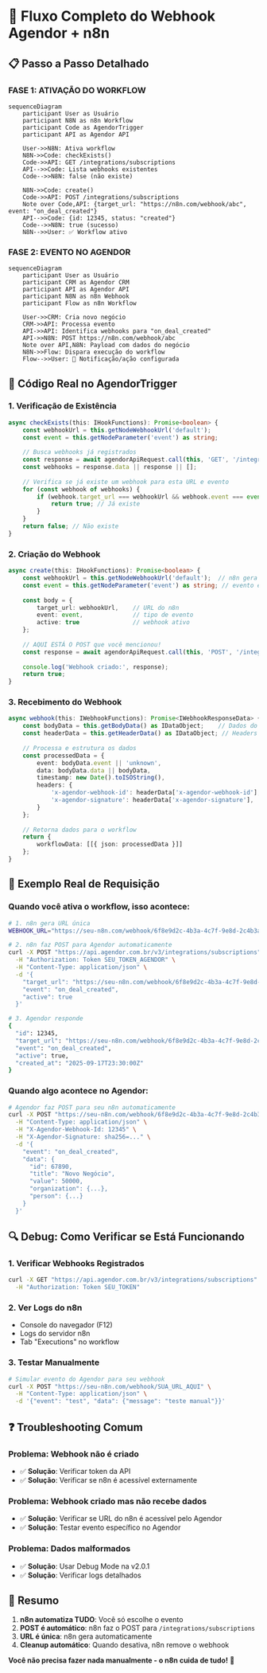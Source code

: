 # 🔄 Fluxo Completo do Webhook Agendor + n8n

## 📋 Passo a Passo Detalhado

### **FASE 1: ATIVAÇÃO DO WORKFLOW**

```mermaid
sequenceDiagram
    participant User as Usuário
    participant N8N as n8n Workflow
    participant Code as AgendorTrigger
    participant API as Agendor API
    
    User->>N8N: Ativa workflow
    N8N->>Code: checkExists()
    Code->>API: GET /integrations/subscriptions
    API-->>Code: Lista webhooks existentes
    Code-->>N8N: false (não existe)
    
    N8N->>Code: create()
    Code->>API: POST /integrations/subscriptions
    Note over Code,API: {target_url: "https://n8n.com/webhook/abc", event: "on_deal_created"}
    API-->>Code: {id: 12345, status: "created"}
    Code-->>N8N: true (sucesso)
    N8N-->>User: ✅ Workflow ativo
```

### **FASE 2: EVENTO NO AGENDOR**

```mermaid
sequenceDiagram
    participant User as Usuário
    participant CRM as Agendor CRM
    participant API as Agendor API
    participant N8N as n8n Webhook
    participant Flow as n8n Workflow
    
    User->>CRM: Cria novo negócio
    CRM->>API: Processa evento
    API->>API: Identifica webhooks para "on_deal_created"
    API->>N8N: POST https://n8n.com/webhook/abc
    Note over API,N8N: Payload com dados do negócio
    N8N->>Flow: Dispara execução do workflow
    Flow-->>User: 🔔 Notificação/ação configurada
```

## 🔧 Código Real no AgendorTrigger

### **1. Verificação de Existência**
```typescript
async checkExists(this: IHookFunctions): Promise<boolean> {
    const webhookUrl = this.getNodeWebhookUrl('default');
    const event = this.getNodeParameter('event') as string;
    
    // Busca webhooks já registrados
    const response = await agendorApiRequest.call(this, 'GET', '/integrations/subscriptions');
    const webhooks = response.data || response || [];
    
    // Verifica se já existe um webhook para esta URL e evento
    for (const webhook of webhooks) {
        if (webhook.target_url === webhookUrl && webhook.event === event) {
            return true; // Já existe
        }
    }
    return false; // Não existe
}
```

### **2. Criação do Webhook**
```typescript
async create(this: IHookFunctions): Promise<boolean> {
    const webhookUrl = this.getNodeWebhookUrl('default');  // n8n gera automaticamente
    const event = this.getNodeParameter('event') as string; // evento escolhido pelo usuário
    
    const body = {
        target_url: webhookUrl,    // URL do n8n
        event: event,              // tipo de evento
        active: true               // webhook ativo
    };
    
    // AQUI ESTÁ O POST que você mencionou!
    const response = await agendorApiRequest.call(this, 'POST', '/integrations/subscriptions', body);
    
    console.log('Webhook criado:', response);
    return true;
}
```

### **3. Recebimento do Webhook**
```typescript
async webhook(this: IWebhookFunctions): Promise<IWebhookResponseData> {
    const bodyData = this.getBodyData() as IDataObject;    // Dados do evento
    const headerData = this.getHeaderData() as IDataObject; // Headers do Agendor
    
    // Processa e estrutura os dados
    const processedData = {
        event: bodyData.event || 'unknown',
        data: bodyData.data || bodyData,
        timestamp: new Date().toISOString(),
        headers: {
            'x-agendor-webhook-id': headerData['x-agendor-webhook-id'],
            'x-agendor-signature': headerData['x-agendor-signature'],
        }
    };
    
    // Retorna dados para o workflow
    return {
        workflowData: [[{ json: processedData }]]
    };
}
```

## 📡 Exemplo Real de Requisição

### **Quando você ativa o workflow, isso acontece:**

```bash
# 1. n8n gera URL única
WEBHOOK_URL="https://seu-n8n.com/webhook/6f8e9d2c-4b3a-4c7f-9e8d-2c4b3a4c7f9e"

# 2. n8n faz POST para Agendor automaticamente
curl -X POST "https://api.agendor.com.br/v3/integrations/subscriptions" \
  -H "Authorization: Token SEU_TOKEN_AGENDOR" \
  -H "Content-Type: application/json" \
  -d '{
    "target_url": "https://seu-n8n.com/webhook/6f8e9d2c-4b3a-4c7f-9e8d-2c4b3a4c7f9e",
    "event": "on_deal_created",
    "active": true
  }'

# 3. Agendor responde
{
  "id": 12345,
  "target_url": "https://seu-n8n.com/webhook/6f8e9d2c-4b3a-4c7f-9e8d-2c4b3a4c7f9e",
  "event": "on_deal_created",
  "active": true,
  "created_at": "2025-09-17T23:30:00Z"
}
```

### **Quando algo acontece no Agendor:**

```bash
# Agendor faz POST para seu n8n automaticamente
curl -X POST "https://seu-n8n.com/webhook/6f8e9d2c-4b3a-4c7f-9e8d-2c4b3a4c7f9e" \
  -H "Content-Type: application/json" \
  -H "X-Agendor-Webhook-Id: 12345" \
  -H "X-Agendor-Signature: sha256=..." \
  -d '{
    "event": "on_deal_created",
    "data": {
      "id": 67890,
      "title": "Novo Negócio",
      "value": 50000,
      "organization": {...},
      "person": {...}
    }
  }'
```

## 🔍 Debug: Como Verificar se Está Funcionando

### **1. Verificar Webhooks Registrados**
```bash
curl -X GET "https://api.agendor.com.br/v3/integrations/subscriptions" \
  -H "Authorization: Token SEU_TOKEN"
```

### **2. Ver Logs do n8n**
- Console do navegador (F12)
- Logs do servidor n8n
- Tab "Executions" no workflow

### **3. Testar Manualmente**
```bash
# Simular evento do Agendor para seu webhook
curl -X POST "https://seu-n8n.com/webhook/SUA_URL_AQUI" \
  -H "Content-Type: application/json" \
  -d '{"event": "test", "data": {"message": "teste manual"}}'
```

## ❓ Troubleshooting Comum

### **Problema**: Webhook não é criado
- ✅ **Solução**: Verificar token da API
- ✅ **Solução**: Verificar se n8n é acessível externamente

### **Problema**: Webhook criado mas não recebe dados
- ✅ **Solução**: Verificar se URL do n8n é acessível pelo Agendor
- ✅ **Solução**: Testar evento específico no Agendor

### **Problema**: Dados malformados
- ✅ **Solução**: Usar Debug Mode na v2.0.1
- ✅ **Solução**: Verificar logs detalhados

## 🎯 Resumo

1. **n8n automatiza TUDO**: Você só escolhe o evento
2. **POST é automático**: n8n faz o POST para `/integrations/subscriptions`
3. **URL é única**: n8n gera automaticamente
4. **Cleanup automático**: Quando desativa, n8n remove o webhook

**Você não precisa fazer nada manualmente - o n8n cuida de tudo!** 🚀